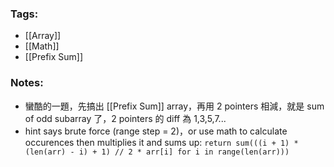 ### Tags:
- [[Array]]
- [[Math]]
- [[Prefix Sum]]
### Notes:
- 蠻酷的一題，先搞出 [[Prefix Sum]] array，再用 2 pointers 相減，就是 sum of odd subarray 了，2 pointers 的 diff 為 1,3,5,7...
- hint says brute force (range step = 2)，or use math to calculate occurences then multiplies it and sums up: `return sum(((i + 1) * (len(arr) - i) + 1) // 2 * arr[i] for i in range(len(arr)))`

